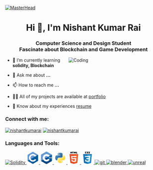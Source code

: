 [![MasterHead](https://blogger.googleusercontent.com/img/a/AVvXsEggydXL8QaymyTNepmedSjYv8y5vaTfWiW3STvKlOpveeo4V4ooYv7sJiWTHqK_UFJfklSlQH3YylBuiudRjKoa7gUupeEA7bFkiV-6FAKzVdZXMwNT9BMozy9sZaFKs1M7DqPhM1d-akUIC9bQlapq0n9vSxPbbj9vNd8JIaJhvPwyUmsELjENabR8cQ)]()
<h1 align="center">Hi 👋, I'm Nishant Kumar Rai</h1>
<h3 align="center">Computer Science and Design Student <br> Fascinate about Blockchain and Game Development </h3>
<img align="right" alt="Coding" width="300" src="https://c.tenor.com/2uyENRmiUt0AAAAC/coding.gif">



- 🌱 I’m currently learning **solidity, Blockchain**

- 💬 Ask me about **...**

- 📫 How to reach me **...**

- 👨‍💻 All of my projects are available at [portfolio](working)

- 📄 Know about my experiences [resume](ghj)


<h3 align="left">Connect with me:</h3>
<p align="left">
<a href="https://twitter.com/nishantkumarai" target="blank"><img align="center" src="https://raw.githubusercontent.com/rahuldkjain/github-profile-readme-generator/master/src/images/icons/Social/twitter.svg" alt="nishantkumarai" height="30" width="40" /></a>
<a href="https://linkedin.com/in/nishantkumarai" target="blank"><img align="center" src="https://raw.githubusercontent.com/rahuldkjain/github-profile-readme-generator/master/src/images/icons/Social/linked-in-alt.svg" alt="nishantkumarai" height="30" width="40" /></a>
<!--
<a href="https://stackoverflow.com/users/18296074" target="blank"><img align="center" src="https://raw.githubusercontent.com/rahuldkjain/github-profile-readme-generator/master/src/images/icons/Social/stack-overflow.svg" alt="18296074" height="30" width="40" /></a>
<a href="https://instagram.com/nishantkumarai" target="blank"><img align="center" src="https://raw.githubusercontent.com/rahuldkjain/github-profile-readme-generator/master/src/images/icons/Social/instagram.svg" alt="nishantkumarai" height="30" width="40" /></a>
<a href="https://www.codechef.com/users/nishantkumarai" target="blank"><img align="center" src="https://cdn.jsdelivr.net/npm/simple-icons@3.1.0/icons/codechef.svg" alt="nishantkumarai" height="30" width="40" /></a>
<a href="https://www.hackerrank.com/nishantkumarai" target="blank"><img align="center" src="https://raw.githubusercontent.com/rahuldkjain/github-profile-readme-generator/master/src/images/icons/Social/hackerrank.svg" alt="nishantkumarai" height="30" width="40" /></a>
<a href="https://codeforces.com/profile/nishantkumarai" target="blank"><img align="center" src="https://raw.githubusercontent.com/rahuldkjain/github-profile-readme-generator/master/src/images/icons/Social/codeforces.svg" alt="nishantkumarai" height="30" width="40" /></a>
<a href="https://www.leetcode.com/nishantkumarai" target="blank"><img align="center" src="https://raw.githubusercontent.com/rahuldkjain/github-profile-readme-generator/master/src/images/icons/Social/leet-code.svg" alt="nishantkumarai" height="30" width="40" /></a>
<a href="https://www.hackerearth.com/nishantkumarai" target="blank"><img align="center" src="https://raw.githubusercontent.com/rahuldkjain/github-profile-readme-generator/master/src/images/icons/Social/hackerearth.svg" alt="nishantkumarai" height="30" width="40" /></a>
<a href="https://auth.geeksforgeeks.org/user/nishantkumarai" target="blank"><img align="center" src="https://raw.githubusercontent.com/rahuldkjain/github-profile-readme-generator/master/src/images/icons/Social/geeks-for-geeks.svg" alt="nishantkumarai" height="30" width="40" /></a>
<a href="https://www.topcoder.com/members/nishantkumarai" target="blank"><img align="center" src="https://raw.githubusercontent.com/rahuldkjain/github-profile-readme-generator/master/src/images/icons/Social/topcoder.svg" alt="nishantkumarai" height="30" width="40" /></a>
-->
</p>

<h3 align="left">Languages and Tools:</h3>
<p align="left"> 
<a href="https://https://docs.soliditylang.org/" target="_blank" rel="noreferrer"> <img src="https://miro.medium.com/max/4000/0*yqbRInqX0ZRUlVS0" alt="Solidity" width="40" height="40"/> </a>
<a href="https://www.cprogramming.com/" target="_blank" rel="noreferrer"> <img src="https://raw.githubusercontent.com/devicons/devicon/master/icons/c/c-original.svg" alt="c" width="40" height="40"/> </a> 
<a href="https://www.cprogramming.com/" target="_blank" rel="noreferrer"> <img src="https://raw.githubusercontent.com/devicons/devicon/master/icons/cplusplus/cplusplus-original.svg" alt="c++" width="40" height="40"/> </a> 
<a href="https://www.python.org" target="_blank" rel="noreferrer"> <img src="https://raw.githubusercontent.com/devicons/devicon/master/icons/python/python-original.svg" alt="python" width="40" height="40"/> </a> 
<a href="https://www.w3.org/html/" target="_blank" rel="noreferrer"> <img src="https://raw.githubusercontent.com/devicons/devicon/master/icons/html5/html5-original-wordmark.svg" alt="html5" width="40" height="40"/> </a> 
<a href="https://www.w3schools.com/css/" target="_blank" rel="noreferrer"> <img src="https://raw.githubusercontent.com/devicons/devicon/master/icons/css3/css3-original-wordmark.svg" alt="css3" width="40" height="40"/> </a> 
<a href="https://git-scm.com/" target="_blank" rel="noreferrer"> <img src="https://www.vectorlogo.zone/logos/git-scm/git-scm-icon.svg" alt="git" width="40" height="40"/> </a> 
<a href="https://www.blender.org/" target="_blank" rel="noreferrer"> <img src="https://download.blender.org/branding/community/blender_community_badge_white.svg" alt="blender" width="40" height="40"/> </a> 
<a href="https://unrealengine.com/" target="_blank" rel="noreferrer"> <img src="https://raw.githubusercontent.com/kenangundogan/fontisto/036b7eca71aab1bef8e6a0518f7329f13ed62f6b/icons/svg/brand/unreal-engine.svg" alt="unreal" width="40" height="40"/> </a> 
</p>
